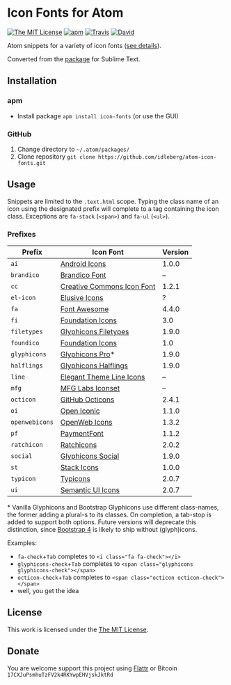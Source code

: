 # Icon Fonts for Atom

[![The MIT License](https://img.shields.io/badge/license-MIT-orange.svg?style=flat-square)](http://opensource.org/licenses/MIT)
[![apm](https://img.shields.io/apm/v/icon-fonts.svg?style=flat-square)](https://atom.io/packages/icon-fonts)
[![Travis](https://img.shields.io/travis/idleberg/atom-icon-fonts.svg?style=flat-square)](https://travis-ci.org/idleberg/atom-icon-fonts)
[![David](https://img.shields.io/david/dev/idleberg/atom-icon-fonts.svg?style=flat-square)](https://david-dm.org/idleberg/atom-icon-fonts#info=devDependencies)

Atom snippets for a variety of icon fonts ([see details](#prefixes)).

Converted from the [package](https://github.com/idleberg/Icon-Fonts-Sublime-Text) for Sublime Text.

## Installation

### apm

* Install package `apm install icon-fonts` (or use the GUI)

### GitHub

1. Change directory to `~/.atom/packages/`
2. Clone repository `git clone https://github.com/idleberg/atom-icon-fonts.git`

## Usage

Snippets are limited to the `.text.html` scope. Typing the class name of an icon using the designated prefix will complete to a tag containing the icon class. Exceptions are `fa-stack` (`<span>`) and `fa-ul` (`<ul>`).

### Prefixes

Prefix         | Icon Font | Version
---------------|-----------|--------
`ai`           | [Android Icons](http://www.androidicons.com/) | 1.0.0
`brandico`     | [Brandico Font](https://github.com/fontello/brandico.font) | –
`cc`           | [Creative Commons Icon Font](http://cc-icons.github.io/) | 1.2.1
`el-icon`      | [Elusive Icons](http://shoestrap.org/downloads/elusive-icons-webfont/) | ?
`fa`           | [Font Awesome](http://fontawesome.io/) | 4.4.0
`fi`           | [Foundation Icons](http://zurb.com/playground/foundation-icons) | 3.0
`filetypes`    | [Glyphicons Filetypes](http://glyphicons.com/) | 1.9.0
`foundico`     | [Foundation Icons](https://github.com/zurb/foundation-icons/tree/original-implementation) | 1.0
`glyphicons`   | [Glyphicons Pro](http://glyphicons.com/)* | 1.9.0
`halflings`    | [Glyphicons Halflings](http://glyphicons.com/) | 1.9.0
`line`         | [Elegant Theme Line Icons](http://www.elegantthemes.com/blog/resources/how-to-use-and-embed-an-icon-font-on-your-website) | –
`mfg`          | [MFG Labs Iconset](http://mfglabs.github.io/mfglabs-iconset/) | –
`octicon`      | [GitHub Octicons](https://octicons.github.com/) | 2.4.1
`oi`           | [Open Iconic](https://useiconic.com/open/) | 1.1.0
`openwebicons` | [OpenWeb Icons](http://pfefferle.github.io/openwebicons/) | 1.3.2
`pf`           | [PaymentFont](http://paymentfont.io/) | 1.1.2 
`ratchicon`    | [Ratchicons](http://goratchet.com/components/#ratchicons) | 2.0.2
`social`       | [Glyphicons Social](http://glyphicons.com/) | 1.9.0
`st`           | [Stack Icons](http://stackicons.com/) | 1.0.0
`typicon`      | [Typicons](http://typicons.com/) | 2.0.7
`ui`           | [Semantic UI Icons](http://semantic-ui.com/elements/icon.html) | 2.0.7

\* Vanilla Glyphicons and Bootstrap Glyphicons use different class-names, the former adding a plural-s to its classes. On completion, a tab-stop is added to support both options. Future versions will deprecate this distinction, since [Bootstrap 4](http://blog.getbootstrap.com/2015/08/19/bootstrap-4-alpha/) is likely to ship without (glyph)icons.

Examples:

* `fa-check`+`Tab` completes to `<i class="fa fa-check"></i>`
* `glyphicons-check`+`Tab` completes to `<span class="glyphicons glyphicons-check"></span>`
* `octicon-check`+`Tab` completes to `<span class="octicon octicon-check"></span>`
* well, you get the idea

## License

This work is licensed under the [The MIT License](LICENSE.md).

## Donate

You are welcome support this project using [Flattr](https://flattr.com/submit/auto?user_id=idleberg&url=https://github.com/idleberg/atom-icon-fonts) or Bitcoin `17CXJuPsmhuTzFV2k4RKYwpEHVjskJktRd`

